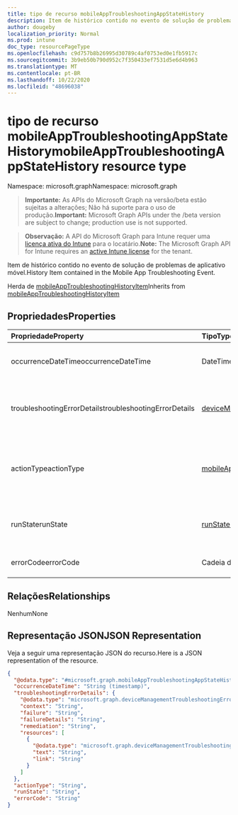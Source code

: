 ```yaml
---
title: tipo de recurso mobileAppTroubleshootingAppStateHistory
description: Item de histórico contido no evento de solução de problemas de aplicativo móvel.
author: dougeby
localization_priority: Normal
ms.prod: intune
doc_type: resourcePageType
ms.openlocfilehash: c9d757b8b26995d30789c4af0753ed0e1fb5917c
ms.sourcegitcommit: 3b9eb50b790d952c7f350433ef7531d5e6d4b963
ms.translationtype: MT
ms.contentlocale: pt-BR
ms.lasthandoff: 10/22/2020
ms.locfileid: "48696038"
---
```

# <a name="mobileapptroubleshootingappstatehistory-resource-type"></a><span data-ttu-id="cbac1-103">tipo de recurso mobileAppTroubleshootingAppStateHistory</span><span class="sxs-lookup"><span data-stu-id="cbac1-103">mobileAppTroubleshootingAppStateHistory resource type</span></span>

<span data-ttu-id="cbac1-104">Namespace: microsoft.graph</span><span class="sxs-lookup"><span data-stu-id="cbac1-104">Namespace: microsoft.graph</span></span>

> <span data-ttu-id="cbac1-105">**Importante:** As APIs do Microsoft Graph na versão/beta estão sujeitas a alterações; Não há suporte para o uso de produção.</span><span class="sxs-lookup"><span data-stu-id="cbac1-105">**Important:** Microsoft Graph APIs under the /beta version are subject to change; production use is not supported.</span></span>

> <span data-ttu-id="cbac1-106">**Observação:** A API do Microsoft Graph para Intune requer uma [licença ativa do Intune](https://go.microsoft.com/fwlink/?linkid=839381) para o locatário.</span><span class="sxs-lookup"><span data-stu-id="cbac1-106">**Note:** The Microsoft Graph API for Intune requires an [active Intune license](https://go.microsoft.com/fwlink/?linkid=839381) for the tenant.</span></span>

<span data-ttu-id="cbac1-107">Item de histórico contido no evento de solução de problemas de aplicativo móvel.</span><span class="sxs-lookup"><span data-stu-id="cbac1-107">History Item contained in the Mobile App Troubleshooting Event.</span></span>


<span data-ttu-id="cbac1-108">Herda de [mobileAppTroubleshootingHistoryItem](../resources/intune-troubleshooting-mobileapptroubleshootinghistoryitem.md)</span><span class="sxs-lookup"><span data-stu-id="cbac1-108">Inherits from [mobileAppTroubleshootingHistoryItem](../resources/intune-troubleshooting-mobileapptroubleshootinghistoryitem.md)</span></span>

## <a name="properties"></a><span data-ttu-id="cbac1-109">Propriedades</span><span class="sxs-lookup"><span data-stu-id="cbac1-109">Properties</span></span>
|<span data-ttu-id="cbac1-110">Propriedade</span><span class="sxs-lookup"><span data-stu-id="cbac1-110">Property</span></span>|<span data-ttu-id="cbac1-111">Tipo</span><span class="sxs-lookup"><span data-stu-id="cbac1-111">Type</span></span>|<span data-ttu-id="cbac1-112">Descrição</span><span class="sxs-lookup"><span data-stu-id="cbac1-112">Description</span></span>|
|:---|:---|:---|
|<span data-ttu-id="cbac1-113">occurrenceDateTime</span><span class="sxs-lookup"><span data-stu-id="cbac1-113">occurrenceDateTime</span></span>|<span data-ttu-id="cbac1-114">DateTimeOffset</span><span class="sxs-lookup"><span data-stu-id="cbac1-114">DateTimeOffset</span></span>|<span data-ttu-id="cbac1-115">Hora em que o item de histórico ocorreu.</span><span class="sxs-lookup"><span data-stu-id="cbac1-115">Time when the history item occurred.</span></span> <span data-ttu-id="cbac1-116">Herdado de [mobileAppTroubleshootingHistoryItem](../resources/intune-troubleshooting-mobileapptroubleshootinghistoryitem.md)</span><span class="sxs-lookup"><span data-stu-id="cbac1-116">Inherited from [mobileAppTroubleshootingHistoryItem](../resources/intune-troubleshooting-mobileapptroubleshootinghistoryitem.md)</span></span>|
|<span data-ttu-id="cbac1-117">troubleshootingErrorDetails</span><span class="sxs-lookup"><span data-stu-id="cbac1-117">troubleshootingErrorDetails</span></span>|[<span data-ttu-id="cbac1-118">deviceManagementTroubleshootingErrorDetails</span><span class="sxs-lookup"><span data-stu-id="cbac1-118">deviceManagementTroubleshootingErrorDetails</span></span>](../resources/intune-troubleshooting-devicemanagementtroubleshootingerrordetails.md)|<span data-ttu-id="cbac1-119">Objeto contendo informações detalhadas sobre o erro e sua correção.</span><span class="sxs-lookup"><span data-stu-id="cbac1-119">Object containing detailed information about the error and its remediation.</span></span> <span data-ttu-id="cbac1-120">Herdado de [mobileAppTroubleshootingHistoryItem](../resources/intune-troubleshooting-mobileapptroubleshootinghistoryitem.md)</span><span class="sxs-lookup"><span data-stu-id="cbac1-120">Inherited from [mobileAppTroubleshootingHistoryItem](../resources/intune-troubleshooting-mobileapptroubleshootinghistoryitem.md)</span></span>|
|<span data-ttu-id="cbac1-121">actionType</span><span class="sxs-lookup"><span data-stu-id="cbac1-121">actionType</span></span>|[<span data-ttu-id="cbac1-122">mobileAppActionType</span><span class="sxs-lookup"><span data-stu-id="cbac1-122">mobileAppActionType</span></span>](../resources/intune-troubleshooting-mobileappactiontype.md)|<span data-ttu-id="cbac1-123">Tipo de ação para o aplicativo do Intune.</span><span class="sxs-lookup"><span data-stu-id="cbac1-123">Action type for Intune Application.</span></span> <span data-ttu-id="cbac1-124">Os valores possíveis são: `unknown`, `installCommandSent`, `installed`, `uninstalled`, `userRequestedInstall`.</span><span class="sxs-lookup"><span data-stu-id="cbac1-124">Possible values are: `unknown`, `installCommandSent`, `installed`, `uninstalled`, `userRequestedInstall`.</span></span>|
|<span data-ttu-id="cbac1-125">runState</span><span class="sxs-lookup"><span data-stu-id="cbac1-125">runState</span></span>|[<span data-ttu-id="cbac1-126">runState</span><span class="sxs-lookup"><span data-stu-id="cbac1-126">runState</span></span>](../resources/intune-shared-runstate.md)|<span data-ttu-id="cbac1-127">Status do item.</span><span class="sxs-lookup"><span data-stu-id="cbac1-127">Status of the item.</span></span> <span data-ttu-id="cbac1-128">Os valores possíveis são: `unknown`, `success`, `fail`, `scriptError`, `pending`, `notApplicable`.</span><span class="sxs-lookup"><span data-stu-id="cbac1-128">Possible values are: `unknown`, `success`, `fail`, `scriptError`, `pending`, `notApplicable`.</span></span>|
|<span data-ttu-id="cbac1-129">errorCode</span><span class="sxs-lookup"><span data-stu-id="cbac1-129">errorCode</span></span>|<span data-ttu-id="cbac1-130">Cadeia de caracteres</span><span class="sxs-lookup"><span data-stu-id="cbac1-130">String</span></span>|<span data-ttu-id="cbac1-131">Código de erro para a falha, vazio se não houver falha.</span><span class="sxs-lookup"><span data-stu-id="cbac1-131">Error code for the failure, empty if no failure.</span></span>|

## <a name="relationships"></a><span data-ttu-id="cbac1-132">Relações</span><span class="sxs-lookup"><span data-stu-id="cbac1-132">Relationships</span></span>
<span data-ttu-id="cbac1-133">Nenhum</span><span class="sxs-lookup"><span data-stu-id="cbac1-133">None</span></span>

## <a name="json-representation"></a><span data-ttu-id="cbac1-134">Representação JSON</span><span class="sxs-lookup"><span data-stu-id="cbac1-134">JSON Representation</span></span>
<span data-ttu-id="cbac1-135">Veja a seguir uma representação JSON do recurso.</span><span class="sxs-lookup"><span data-stu-id="cbac1-135">Here is a JSON representation of the resource.</span></span>
<!-- {
  "blockType": "resource",
  "@odata.type": "microsoft.graph.mobileAppTroubleshootingAppStateHistory"
}
-->
``` json
{
  "@odata.type": "#microsoft.graph.mobileAppTroubleshootingAppStateHistory",
  "occurrenceDateTime": "String (timestamp)",
  "troubleshootingErrorDetails": {
    "@odata.type": "microsoft.graph.deviceManagementTroubleshootingErrorDetails",
    "context": "String",
    "failure": "String",
    "failureDetails": "String",
    "remediation": "String",
    "resources": [
      {
        "@odata.type": "microsoft.graph.deviceManagementTroubleshootingErrorResource",
        "text": "String",
        "link": "String"
      }
    ]
  },
  "actionType": "String",
  "runState": "String",
  "errorCode": "String"
}
```





